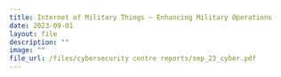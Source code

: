 ```yaml
---
title: Internet of Military Things – Enhancing Military Operations
date: 2023-09-01
layout: file
description: ""
image: ""
file_url: /files/cybersecurity centre reports/sep_23_cyber.pdf
---
```

